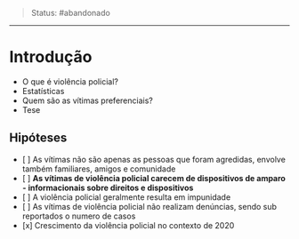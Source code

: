 >Status: #abandonado 

---
# Introdução
- O que é violência policial?
- Estatísticas
- Quem são as vítimas preferenciais?
- Tese

## Hipóteses 

-   \[ \] As vítimas não são apenas as pessoas que foram agredidas, envolve também familiares, amigos e comunidade
-   \[ \] **As vítimas de violência policial carecem de dispositivos de amparo - informacionais sobre direitos e dispositivos**
-   \[ \] A violência policial geralmente resulta em impunidade
-   \[ \] As vítimas de violência policial não realizam denúncias, sendo sub reportados o numero de casos
-   \[x\] Crescimento da violência policial no contexto de 2020